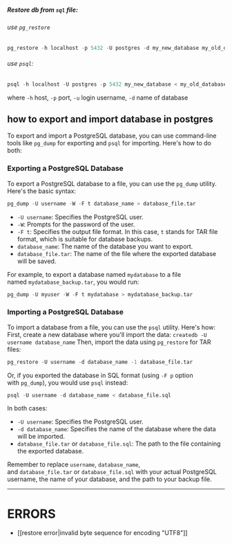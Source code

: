 ##### Restore db from `sql` file:

###### use `pg_restore`
```sql
pg_restore -h localhost -p 5432 -U postgres -d my_new_database my_old_database.backup
```

###### use `psql`:
```sql
psql -h localhost -U postgres -p 5432 my_new_database < my_old_database.backup
```
where `-h` host, `-p` port, `-u` login username, `-d` name of database



## how to export and import database in postgres

To export and import a PostgreSQL database, you can use command-line tools like `pg_dump` for exporting and `psql` for importing. Here's how to do both:

### Exporting a PostgreSQL Database
To export a PostgreSQL database to a file, you can use the `pg_dump` utility. Here's the basic syntax:

```sql
pg_dump -U username -W -F t database_name > database_file.tar
```
- `-U username`: Specifies the PostgreSQL user.
- `-W`: Prompts for the password of the user.
- `-F t`: Specifies the output file format. In this case, `t` stands for TAR file format, which is suitable for database backups.
- `database_name`: The name of the database you want to export.
- `database_file.tar`: The name of the file where the exported database will be saved.

For example, to export a database named `mydatabase` to a file named `mydatabase_backup.tar`, you would run:

```sql
pg_dump -U myuser -W -F t mydatabase > mydatabase_backup.tar
```

### Importing a PostgreSQL Database
To import a database from a file, you can use the `psql` utility. Here's how:
First, create a new database where you'll import the data:
`createdb -U username database_name`
Then, import the data using `pg_restore` for TAR files:

```sql
pg_restore -U username -d database_name -1 database_file.tar
```
Or, if you exported the database in SQL format (using `-F p` option with `pg_dump`), you would use `psql` instead:

```sql
psql -U username -d database_name < database_file.sql
```
In both cases:

- `-U username`: Specifies the PostgreSQL user.
- `-d database_name`: Specifies the name of the database where the data will be imported.
- `database_file.tar` or `database_file.sql`: The path to the file containing the exported database.

Remember to replace `username`, `database_name`, and `database_file.tar` or `database_file.sql` with your actual PostgreSQL username, the name of your database, and the path to your backup file.
***

# ERRORS
 - [[restore error|invalid byte sequence for encoding "UTF8"]]